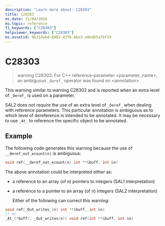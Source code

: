 ```yaml
---
description: "Learn more about: C28303"
title: C28303
ms.date: 11/04/2016
ms.topic: reference
f1_keywords: ["C28303"]
helpviewer_keywords: ["C28303"]
ms.assetid: 0b314abd-6082-43fb-bba3-a9edb5a7bf19
---
```

# C28303

> warning C28303: For C++ reference-parameter <parameter_name>, an ambiguous `_Deref_` operator was found on \<annotation>.

This warning similar to warning C28302 and is reported when an extra level of `_Deref_` is used on a parameter.

SAL2 does not require the use of an extra level of `_Deref_` when dealing with reference parameters. This particular annotation is ambiguous as to which level of dereference is intended to be annotated. It may be necessary to use `_At_` to reference the specific object to be annotated.

## Example

The following code generates this warning because the use of `__deref_out_ecount(n)` is ambiguous:

```cpp
void ref(__deref_out_ecount(n) int **&buff, int &n)
```

The above annotation could be interpreted either as:

- a reference to an array (of n) pointers to integers (SAL1 interpretation)

- a reference to a pointer to an array (of n) integers (SAL2 interpretation)

  Either of the following can correct this warning:

```cpp
void ref(_Out_writes_(n) int **&buff, int &n)
// or
_At_(*buff), _Out_writes(n)) void ref(int **&buff, int &n)
```
